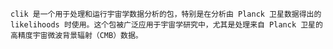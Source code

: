 	clik 是一个用于处理和运行宇宙学数据分析的包，特别是在分析由 Planck 卫星数据得出的 likelihoods 时使用。这个包被广泛应用于宇宙学研究中，尤其是处理来自 Planck 卫星的高精度宇宙微波背景辐射（CMB）数据。